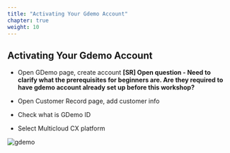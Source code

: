 ```yaml
---
title: "Activating Your Gdemo Account"
chapter: true
weight: 10
---
```



## Activating Your Gdemo Account

- Open GDemo page, create account **[SR] Open question - Need to clarify what the prerequisites for beginners are. Are they required to have gdemo account already set up before this workshop?**

- Open Customer Record page, add customer info

- Check what is GDemo ID

- Select Multicloud CX platform


![gdemo](/images/Gdemo.PNG)
